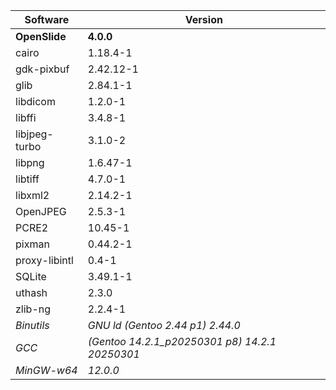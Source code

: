 | Software              | Version                                              |
| --------              | -------                                              |
| **OpenSlide**         | **4.0.0**                                            |
| cairo                 | 1.18.4-1                                             |
| gdk-pixbuf            | 2.42.12-1                                            |
| glib                  | 2.84.1-1                                             |
| libdicom              | 1.2.0-1                                              |
| libffi                | 3.4.8-1                                              |
| libjpeg-turbo         | 3.1.0-2                                              |
| libpng                | 1.6.47-1                                             |
| libtiff               | 4.7.0-1                                              |
| libxml2               | 2.14.2-1                                             |
| OpenJPEG              | 2.5.3-1                                              |
| PCRE2                 | 10.45-1                                              |
| pixman                | 0.44.2-1                                             |
| proxy-libintl         | 0.4-1                                                |
| SQLite                | 3.49.1-1                                             |
| uthash                | 2.3.0                                                |
| zlib-ng               | 2.2.4-1                                              |
| _Binutils_            | _GNU ld (Gentoo 2.44 p1) 2.44.0_                     |
| _GCC_                 | _(Gentoo 14.2.1_p20250301 p8) 14.2.1 20250301_       |
| _MinGW-w64_           | _12.0.0_                                             |
